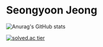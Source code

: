 # Seongyoon Jeong

![Anurag's GitHub stats](https://github-readme-stats.vercel.app/api?username=tunggary&show_icons=true&theme=radical)

[![solved.ac tier](http://mazassumnida.wtf/api/v2/generate_badge?boj=tunggary)](https://solved.ac/tunggary)
